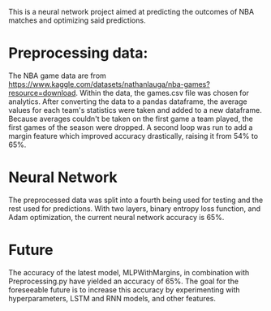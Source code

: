 This is a neural network project aimed at predicting the outcomes of NBA matches and optimizing said predictions.

# Preprocessing data:
The NBA game data are from https://www.kaggle.com/datasets/nathanlauga/nba-games?resource=download. Within the data, the games.csv file was chosen for analytics. After converting the data to a pandas dataframe, the average values for each team's statistics were taken and added to a new dataframe. Because averages couldn't be taken on the first game a team played, the first games of the season were dropped. A second loop was run to add a margin feature which improved accuracy drastically, raising it from 54% to 65%.

# Neural Network
The preprocessed data was split into a fourth being used for testing and the rest used for predictions. With two layers, binary entropy loss function, and Adam optimization, the current neural network accuracy is 65%.


# Future
The accuracy of the latest model, MLPWithMargins, in combination with Preprocessing.py have yielded an accuracy of 65%. The goal for the foreseeable future is to increase this accuracy by experimenting with hyperparameters, LSTM and RNN models, and other features.
